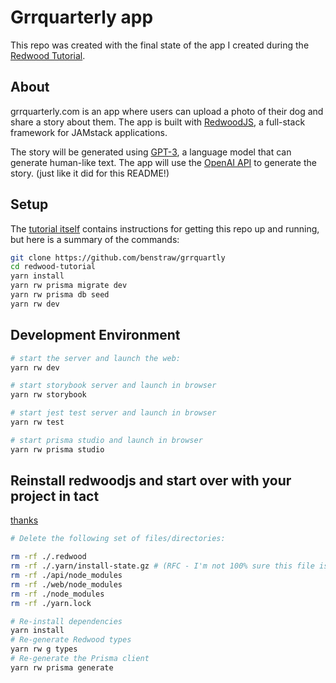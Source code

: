 # Grrquarterly app

This repo was created with the final state of the app I created during the [Redwood Tutorial](https://redwoodjs.com/tutorial).

## About
grrquarterly.com is an app where users can upload a photo of their dog and share a story about them. The app is built with [RedwoodJS](https://redwoodjs.com/), a full-stack framework for JAMstack applications.

The story will be generated using [GPT-3](https://openai.com/blog/openai-api/), a language model that can generate human-like text. The app will use the [OpenAI API](https://beta.openai.com/) to generate the story. (just like it did for this README!)

## Setup

The [tutorial itself](https://redwoodjs.com/docs/tutorial/chapter1/prerequisites) contains instructions for getting this repo up and running, but here is a summary of the commands:

```bash
git clone https://github.com/benstraw/grrquartly
cd redwood-tutorial
yarn install
yarn rw prisma migrate dev
yarn rw prisma db seed
yarn rw dev
```
## Development Environment
```bash
# start the server and launch the web:
yarn rw dev

# start storybook server and launch in browser
yarn rw storybook

# start jest test server and launch in browser
yarn rw test

# start prisma studio and launch in browser
yarn rw prisma studio
```
## Reinstall redwoodjs and start over with your project in tact

[thanks](https://rw-community.org/how%20to/reinstall%20rw/)

```bash
# Delete the following set of files/directories:

rm -rf ./.redwood
rm -rf ./.yarn/install-state.gz # (RFC - I'm not 100% sure this file is required, it's only applicable to Yarn v3 regardless)
rm -rf ./api/node_modules
rm -rf ./web/node_modules
rm -rf ./node_modules
rm -rf ./yarn.lock

# Re-install dependencies
yarn install
# Re-generate Redwood types
yarn rw g types
# Re-generate the Prisma client
yarn rw prisma generate
```
